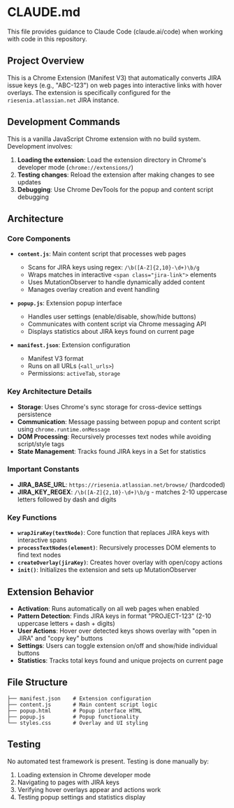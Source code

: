# CLAUDE.md

This file provides guidance to Claude Code (claude.ai/code) when working with code in this repository.

## Project Overview

This is a Chrome Extension (Manifest V3) that automatically converts JIRA issue keys (e.g., "ABC-123") on web pages into interactive links with hover overlays. The extension is specifically configured for the `riesenia.atlassian.net` JIRA instance.

## Development Commands

This is a vanilla JavaScript Chrome extension with no build system. Development involves:

1. **Loading the extension**: Load the extension directory in Chrome's developer mode (`chrome://extensions/`)
2. **Testing changes**: Reload the extension after making changes to see updates
3. **Debugging**: Use Chrome DevTools for the popup and content script debugging

## Architecture

### Core Components

- **`content.js`**: Main content script that processes web pages
  - Scans for JIRA keys using regex: `/\b([A-Z]{2,10}-\d+)\b/g`
  - Wraps matches in interactive `<span class="jira-link">` elements
  - Uses MutationObserver to handle dynamically added content
  - Manages overlay creation and event handling

- **`popup.js`**: Extension popup interface
  - Handles user settings (enable/disable, show/hide buttons)
  - Communicates with content script via Chrome messaging API
  - Displays statistics about JIRA keys found on current page

- **`manifest.json`**: Extension configuration
  - Manifest V3 format
  - Runs on all URLs (`<all_urls>`)
  - Permissions: `activeTab`, `storage`

### Key Architecture Details

- **Storage**: Uses Chrome's sync storage for cross-device settings persistence
- **Communication**: Message passing between popup and content script using `chrome.runtime.onMessage`
- **DOM Processing**: Recursively processes text nodes while avoiding script/style tags
- **State Management**: Tracks found JIRA keys in a Set for statistics

### Important Constants

- **JIRA_BASE_URL**: `https://riesenia.atlassian.net/browse/` (hardcoded)
- **JIRA_KEY_REGEX**: `/\b([A-Z]{2,10}-\d+)\b/g` - matches 2-10 uppercase letters followed by dash and digits

### Key Functions

- **`wrapJiraKey(textNode)`**: Core function that replaces JIRA keys with interactive spans
- **`processTextNodes(element)`**: Recursively processes DOM elements to find text nodes
- **`createOverlay(jiraKey)`**: Creates hover overlay with open/copy actions
- **`init()`**: Initializes the extension and sets up MutationObserver

## Extension Behavior

- **Activation**: Runs automatically on all web pages when enabled
- **Pattern Detection**: Finds JIRA keys in format "PROJECT-123" (2-10 uppercase letters + dash + digits)
- **User Actions**: Hover over detected keys shows overlay with "open in JIRA" and "copy key" buttons
- **Settings**: Users can toggle extension on/off and show/hide individual buttons
- **Statistics**: Tracks total keys found and unique projects on current page

## File Structure

```
├── manifest.json    # Extension configuration
├── content.js       # Main content script logic
├── popup.html       # Popup interface HTML
├── popup.js         # Popup functionality
└── styles.css       # Overlay and UI styling
```

## Testing

No automated test framework is present. Testing is done manually by:
1. Loading extension in Chrome developer mode
2. Navigating to pages with JIRA keys
3. Verifying hover overlays appear and actions work
4. Testing popup settings and statistics display